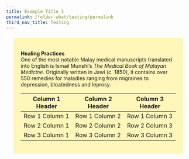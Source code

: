 ```yaml
---
title: Example Title 3
permalink: /folder-what/testing/permalink
third_nav_title: Testing
---
```

<div><span style="background-colour: #fff6ba; padding: 20px; margin: 20px; background:#fff6ba; display:block; "> 

**Healing Practices**
<br>One of the most notable Malay medical manuscripts translated into English is Ismail Munshi’s *The Medical Book of Malayan Medicine*. Originally written in Jawi (c. 1850), it contains over 550 remedies for maladies ranging from migraines to depression, bloatedness and leprosy.
	
| **Column 1 Header** | **Column 2 Header** | **Column 3 Header** |
| --------------- | --------------- | --------------- |
| Row 1 Column 1 | Row 1 Column 2 | Row 1 Column 3 |
| Row 2 Column 1 | Row 2 Column 2 | Row 2 Column 3 |
| Row 3 Column 1 | Row 3 Column 2 | Row 3 Column 3 |
